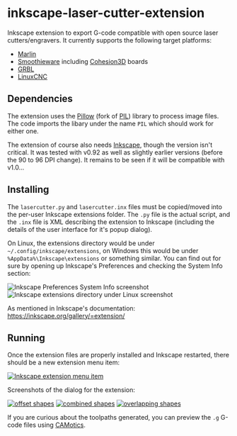 # inkscape-laser-cutter-extension

Inkscape extension to export G-code compatible with open source laser cutters/engravers. It currently supports the following target platforms:

* [Marlin](https://marlinfw.org/)
* [Smoothieware](http://smoothieware.org/) including [Cohesion3D](https://cohesion3d.com/) boards
* [GRBL](https://github.com/gnea/grbl)
* [LinuxCNC](https://linuxcnc.org/)

## Dependencies 

The extension uses the [Pillow](https://pypi.org/project/Pillow/) (fork of [PIL](http://www.pythonware.com/products/pil/)) library to process image files. The code imports the libary under the name `PIL` which should work for either one.

The extension of course also needs [Inkscape](https://inkscape.org/), though the version isn't critical. It was tested with v0.92 as well as slightly earlier versions (before the 90 to 96 DPI change). It remains to be seen if it will be compatible with v1.0...

## Installing

The `lasercutter.py` and `lasercutter.inx` files must be copied/moved into the per-user Inkscape extensions folder. The `.py` file is the actual script, and the `.inx` file is XML describing the extension to Inkscape (including the details of the user interface for it's popup dialog).

On Linux, the extensions directory would be under `~/.config/inkscape/extensions`, on Windows this would be under `%AppData%\Inkscape\extensions` or something similar. You can find out for sure by opening up Inkscape's Preferences and checking the System Info section:

![Inkscape Preferences System Info screenshot](https://i.imgur.com/5Os4tNw.png "system info extensions directory")
![Inkscape extensions directory under Linux screenshot](https://i.imgur.com/G27UJ7Z.png "extensions directory under Linux")

As mentioned in Inkscape's documentation: https://inkscape.org/gallery/=extension/

## Running

Once the extension files are properly installed and Inkscape restarted, there should be a new extension menu item:

[![Inkscape extension menu item](https://i.imgur.com/yoAZeutm.png "overlapping shapes")](https://i.imgur.com/yoAZeut.png)

Screenshots of the dialog for the extension:

[![offset shapes](https://i.imgur.com/cn9nU1Sm.png "offset shapes")](https://i.imgur.com/cn9nU1S.png)
[![combined shapes](https://i.imgur.com/En0KFkom.png "combined shapes")](https://i.imgur.com/En0KFko.png)
[![overlapping shapes](https://i.imgur.com/9iR0aLmm.png "overlapping shapes")](https://i.imgur.com/9iR0aLm.png)

If you are curious about the toolpaths generated, you can preview the `.g` G-code files using [CAMotics](https://camotics.org/).
